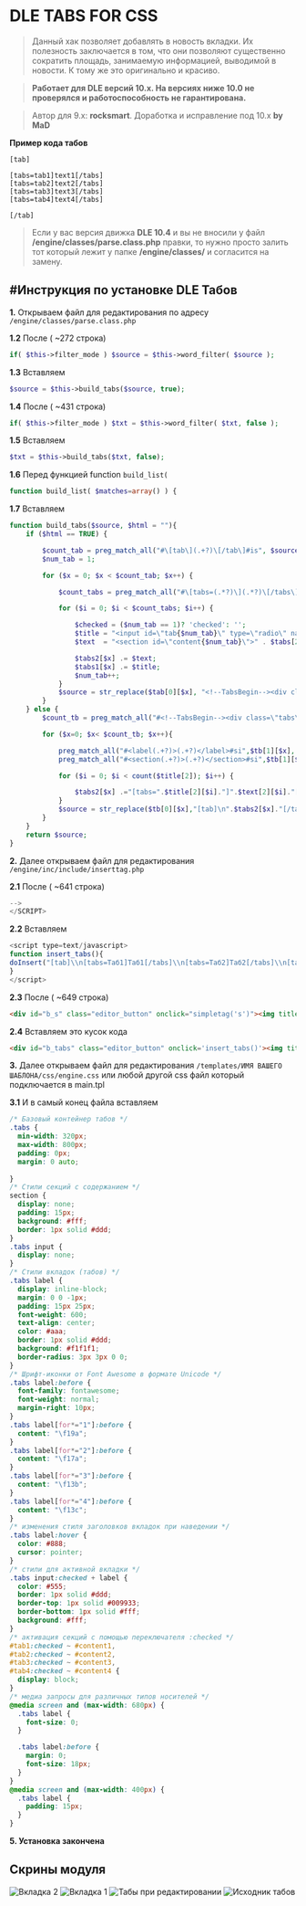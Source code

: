 DLE TABS FOR CSS
=
> Данный хак позволяет добавлять в новость вкладки. Их полезность заключается в том, что они позволяют существенно сократить площадь, занимаемую информацией, выводимой в новости. К тому же это оригинально и красиво.

> **Работает для DLE версий 10.x. На версиях ниже 10.0 не проверялся и работоспособность не гарантирована.**

> Автор для 9.x: **rocksmart**. Доработка и исправление под 10.x **by MaD**

**Пример кода табов**
```
[tab]

[tabs=tab1]text1[/tabs]
[tabs=tab2]text2[/tabs]
[tabs=tab3]text3[/tabs]
[tabs=tab4]text4[/tabs]

[/tab]
```

> Если у вас версия движка **DLE 10.4** и вы не вносили у файл **/engine/classes/parse.class.php** правки, 
то нужно просто залить тот который лежит у папке **/engine/classes/** и согласится на замену.

#Инструкция по установке DLE Табов
--------------
**1.** Открываем файл для редактирования по адресу ``/engine/classes/parse.class.php``

**1.2** После ( ~272 строка)
```php
if( $this->filter_mode ) $source = $this->word_filter( $source );
```

**1.3** Вставляем
```php
$source = $this->build_tabs($source, true);
```

**1.4** После ( ~431 строка)
```php
if( $this->filter_mode ) $txt = $this->word_filter( $txt, false );
```

**1.5** Вставляем
```php
$txt = $this->build_tabs($txt, false);
```

**1.6** Перед функцией function ``build_list(``

```php
function build_list( $matches=array() ) {
```
**1.7** Вставляем 
```php
function build_tabs($source, $html = ""){
	if ($html == TRUE) {

		$count_tab = preg_match_all("#\[tab\](.+?)\[/tab\]#is", $source, $tab);
		$num_tab = 1;

		for ($x = 0; $x < $count_tab; $x++) {

			$count_tabs = preg_match_all("#\[tabs=(.*?)\](.*?)\[/tabs\]#si", $tab[1][$x], $tabs);

			for ($i = 0; $i < $count_tabs; $i++) {

				$checked = ($num_tab == 1)? 'checked': '';
				$title = "<input id=\"tab{$num_tab}\" type=\"radio\" name=\"tabs\" {$checked}><label for=\"tab{$num_tab}\" title=".$tabs[1][$i].">".$tabs[1][$i]."</label>";
				$text  = "<section id=\"content{$num_tab}\">" . $tabs[2][$i] . "</section>";

				$tabs2[$x] .= $text;
				$tabs1[$x] .= $title;
				$num_tab++;
			}
			$source = str_replace($tab[0][$x], "<!--TabsBegin--><div class=\"tabs\">".$tabs1[$x].$tabs2[$x]."</div><!--/TabsEnd-->", $source);
		}
	} else {
		$count_tb = preg_match_all("#<!--TabsBegin--><div class=\"tabs\">(.*)<\/div><!--\/TabsEnd-->#si", $source, $tb);

		for ($x=0; $x< $count_tb; $x++){

			preg_match_all("#<label(.+?)>(.+?)</label>#si",$tb[1][$x], $title);
			preg_match_all("#<section(.+?)>(.+?)</section>#si",$tb[1][$x], $text);

			for ($i = 0; $i < count($title[2]); $i++) {

				$tabs2[$x] .="[tabs=".$title[2][$i]."]".$text[2][$i]."[/tabs]\n";
			}
			$source = str_replace($tb[0][$x],"[tab]\n".$tabs2[$x]."[/tab]",$source);
		}
	}
	return $source;
}
```
**2.** Далее открываем файл для редактирования ``/engine/inc/include/inserttag.php``

**2.1** После ( ~641 строка)
```js
-->
</SCRIPT>
```

**2.2** Вставляем 
```js
<script type=text/javascript>
function insert_tabs(){
doInsert("[tab]\\n[tabs=Таб1]Таб1[/tabs]\\n[tabs=Таб2]Таб2[/tabs]\\n[tabs=Таб3]Таб3[/tabs]\\n[tabs=Таб4]Таб4[/tabs]\\n[/tab]", "", true );
}
</script>
```

**2.3** 
После ( ~649 строка)
```html
<div id="b_s" class="editor_button" onclick="simpletag('s')"><img title="$lang[bb_t_s]" src="engine/skins/bbcodes/images/s.gif" width="23" height="25" border="0"></div>
```

**2.4** Вставляем это кусок кода
```html
<div id="b_tabs" class="editor_button" onclick='insert_tabs()'><img title="Вставка табов" src="engine/skins/bbcodes/images/t.png" width="23" height="25" border="0"></div>
```

**3.** Далее открываем файл для редактирования ``/templates/ИМЯ ВАШЕГО ШАБЛОНА/css/engine.css`` или любой другой css файл который подключается в main.tpl

**3.1** И в самый конец файла вставляем
```css
/* Базовый контейнер табов */
.tabs {
  min-width: 320px;
  max-width: 800px;
  padding: 0px;
  margin: 0 auto;
  
}
/* Стили секций с содержанием */
section {
  display: none;
  padding: 15px;
  background: #fff;
  border: 1px solid #ddd;
}
.tabs input {
  display: none;
}
/* Стили вкладок (табов) */
.tabs label {
  display: inline-block;
  margin: 0 0 -1px;
  padding: 15px 25px;
  font-weight: 600;
  text-align: center;
  color: #aaa;
  border: 1px solid #ddd;
  background: #f1f1f1;
  border-radius: 3px 3px 0 0;
}
/* Шрифт-иконки от Font Awesome в формате Unicode */
.tabs label:before {
  font-family: fontawesome;
  font-weight: normal;
  margin-right: 10px;
}
.tabs label[for*="1"]:before {
  content: "\f19a";
}
.tabs label[for*="2"]:before {
  content: "\f17a";
}
.tabs label[for*="3"]:before {
  content: "\f13b";
}
.tabs label[for*="4"]:before {
  content: "\f13c";
}
/* изменения стиля заголовков вкладок при наведении */
.tabs label:hover {
  color: #888;
  cursor: pointer;
}
/* стили для активной вкладки */
.tabs input:checked + label {
  color: #555;
  border: 1px solid #ddd;
  border-top: 1px solid #009933;
  border-bottom: 1px solid #fff;
  background: #fff;
}
/* активация секций с помощью переключателя :checked */
#tab1:checked ~ #content1,
#tab2:checked ~ #content2,
#tab3:checked ~ #content3,
#tab4:checked ~ #content4 {
  display: block;
}
/* медиа запросы для различных типов носителей */  
@media screen and (max-width: 680px) {
  .tabs label {
    font-size: 0;
  }

  .tabs label:before {
    margin: 0;
    font-size: 18px;
  }
}
@media screen and (max-width: 400px) {
  .tabs label {
    padding: 15px;
  }
}
```

**5. Установка закончена**

Скрины модуля
-------
![Вкладка 2](http://s019.radikal.ru/i609/1502/85/0fb7b6a17772.png)
![Вкладка 1](http://s019.radikal.ru/i601/1502/6b/c0da8a602b45.png)
![Табы при редактировании](http://s52.radikal.ru/i135/1502/a4/bc3bf87e4193.png)
![Исходник табов](http://s017.radikal.ru/i419/1502/0f/03443ca76910.png)